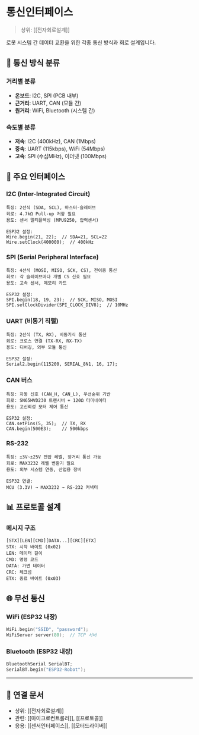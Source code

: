 # 통신인터페이스

> 상위: [[전자회로설계]]

로봇 시스템 간 데이터 교환을 위한 각종 통신 방식과 회로 설계입니다.

## 📡 통신 방식 분류

### 거리별 분류
- **온보드**: I2C, SPI (PCB 내부)
- **근거리**: UART, CAN (모듈 간)  
- **원거리**: WiFi, Bluetooth (시스템 간)

### 속도별 분류
- **저속**: I2C (400kHz), CAN (1Mbps)
- **중속**: UART (115kbps), WiFi (54Mbps)
- **고속**: SPI (수십MHz), 이더넷 (100Mbps)

## 🔌 주요 인터페이스

### I2C (Inter-Integrated Circuit)
```
특징: 2선식 (SDA, SCL), 마스터-슬레이브
회로: 4.7kΩ Pull-up 저항 필요
용도: 센서 멀티플렉싱 (MPU9250, 압력센서)

ESP32 설정:
Wire.begin(21, 22);  // SDA=21, SCL=22
Wire.setClock(400000);  // 400kHz
```
### SPI (Serial Peripheral Interface)
```
특징: 4선식 (MOSI, MISO, SCK, CS), 전이중 통신
회로: 각 슬레이브마다 개별 CS 신호 필요
용도: 고속 센서, 메모리 카드

ESP32 설정:
SPI.begin(18, 19, 23);  // SCK, MISO, MOSI
SPI.setClockDivider(SPI_CLOCK_DIV8);  // 10MHz
```

### UART (비동기 직렬)
```
특징: 2선식 (TX, RX), 비동기식 통신
회로: 크로스 연결 (TX-RX, RX-TX)
용도: 디버깅, 외부 모듈 통신

ESP32 설정:
Serial2.begin(115200, SERIAL_8N1, 16, 17);
```

### CAN 버스
```
특징: 차동 신호 (CAN_H, CAN_L), 우선순위 기반
회로: SN65HVD230 트랜시버 + 120Ω 터미네이터
용도: 고신뢰성 모터 제어 통신

ESP32 설정:
CAN.setPins(5, 35);  // TX, RX
CAN.begin(500E3);    // 500kbps
```
### RS-232
```
특징: ±3V~±25V 전압 레벨, 장거리 통신 가능
회로: MAX3232 레벨 변환기 필요
용도: 외부 시스템 연동, 산업용 장비

ESP32 연결:
MCU (3.3V) → MAX3232 → RS-232 커넥터
```

## 📊 프로토콜 설계

### 메시지 구조
```
[STX][LEN][CMD][DATA...][CRC][ETX]
STX: 시작 바이트 (0x02)
LEN: 데이터 길이
CMD: 명령 코드  
DATA: 가변 데이터
CRC: 체크섬
ETX: 종료 바이트 (0x03)
```

## 🌐 무선 통신

### WiFi (ESP32 내장)
```cpp
WiFi.begin("SSID", "password");
WiFiServer server(80);  // TCP 서버
```

### Bluetooth (ESP32 내장)  
```cpp
BluetoothSerial SerialBT;
SerialBT.begin("ESP32-Robot");
```

---

## 🔗 연결 문서
- 상위: [[전자회로설계]]
- 관련: [[마이크로컨트롤러]], [[프로토콜]]
- 응용: [[센서인터페이스]], [[모터드라이버]]